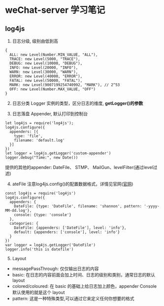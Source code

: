 # weChat-server 学习笔记
## log4js
1. 日志分级, 级别由低到高
```
{
  ALL: new Level(Number.MIN_VALUE, "ALL"),
  TRACE: new Level(5000, "TRACE"),
  DEBUG: new Level(10000, "DEBUG"),
  INFO: new Level(20000, "INFO"),
  WARN: new Level(30000, "WARN"),
  ERROR: new Level(40000, "ERROR"),
  FATAL: new Level(50000, "FATAL"),
  MARK: new Level(9007199254740992, "MARK"), // 2^53
  OFF: new Level(Number.MAX_VALUE, "OFF")
}
```
  
2. 日志分类 Logger 实例的类型，区分日志的维度, **getLogger()的参数**

3. 日志落盘 Appender, 默认打印到控制台
```
let log4js = require('log4js');
log4js.configure({
  appenders: [{
    type: 'file',
    filename: 'default.log'
  }]
})
let logger = log4js.getLogger('custom-appender')
logger.debug("Time:", new Date())
```
提供的其他的appender: DateFile、 STMP、 MailGun、levelFilter(通过level过滤)

4. ateFile 注意log4js.config()的配置数据格式，详情见官网([官网](https://github.com/log4js-node/log4js-node))
```
const log4js = require('log4js')
log4js.configure({
  appenders: {
    DateFile: {type: 'DateFile', filename: 'shannon', pattern: '-yyyy-MM-dd.log'},
    console: {type: 'console'}
  },
  categories: {
    DateFile: {appenders: ['DateFile'], level: 'info'},
    default: {appenders: ['console'], level: 'info'}
  }
})
var logger = log4js.getLogger('DateFile')
logger.info('this is datefile')
```

5. Layout
- messagePassThrough: 仅仅输出日志的内容
- basic: 在日志的内容前面会加上时间、日志的级别和类别，通常日志的默认 layout
- colored/coloured: 在 basic 的基础上给日志加上颜色，appender Console 默认使用的就是这个 layout
- pattern: 这是一种特殊类型,可以通过它来定义任何你想要的格式
